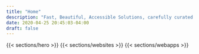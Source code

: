 ```yaml
---
title: "Home"
description: "Fast, Beautiful, Accessible Solutions, carefully curated to meet your business needs."
date: 2020-04-25 20:45:03-04:00
draft: false
---
```


{{< sections/hero >}}
{{< sections/websites >}}
{{< sections/webapps >}}